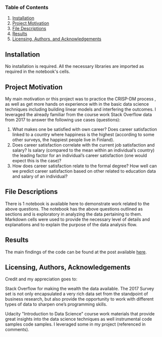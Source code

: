 
### Table of Contents

1. [Installation](#installation)
2. [Project Motivation](#motivation)
3. [File Descriptions](#files)
4. [Results](#results)
5. [Licensing, Authors, and Acknowledgements](#licensing)

## Installation <a name="installation"></a>

No installation is required. All the necessary libraries are imported as required in the notebook's cells. 

## Project Motivation<a name="motivation"></a>

My main motivation or this project was to practice the CRISP-DM process , as well as get more hands on experience with in the basic data science techniques including building linear models and interfering the outcomes. I leveraged the already familiar from the course work Stack Overflow data from 2017 to answer the following use cases (questions):

1. What makes one be satisfied with own career? Does career satisfaction linked to a country where happiness is the highest (according to some other surveys, the happiest people live in Finland).
2. Does career satisfaction correlate with the current job satisfaction and salary? Is salary (compared to the mean within an individual’s country) the leading factor for an individual’s career satisfaction (one would expect this is the case)?
3. How does career satisfaction relate to the formal degree? How well can we predict career satisfaction based on other related to education data and salary of an individual?

## File Descriptions <a name="files"></a>

There is 1 notebook is available here to demonstrate work related to the above questions. The notebook has the above questions outlined as sections and is exploratory in analyzing the data pertaining to them.  Markdown cells were used to provide the necessary level of details and explanations and to explain the purpose of the data analysis flow.  

## Results<a name="results"></a>

The main findings of the code can be found at the post available [here](https://medium.com/***).

## Licensing, Authors, Acknowledgements<a name="licensing"></a>

Credit and my appreciation goes to:

Stack Overflow for making the wealth the data available. The 2017 Survey set is not only encapsulated a very rich data set from the standpoint of business research, but also provide the opportunity to work with different types of data to sharpen one’s programming skills.

Udacity "Introduction to Data Science" course work materials that provide great insights into the data science techniques as well instrumental code samples code samples. I leveraged some in my project (referenced in comments).   
